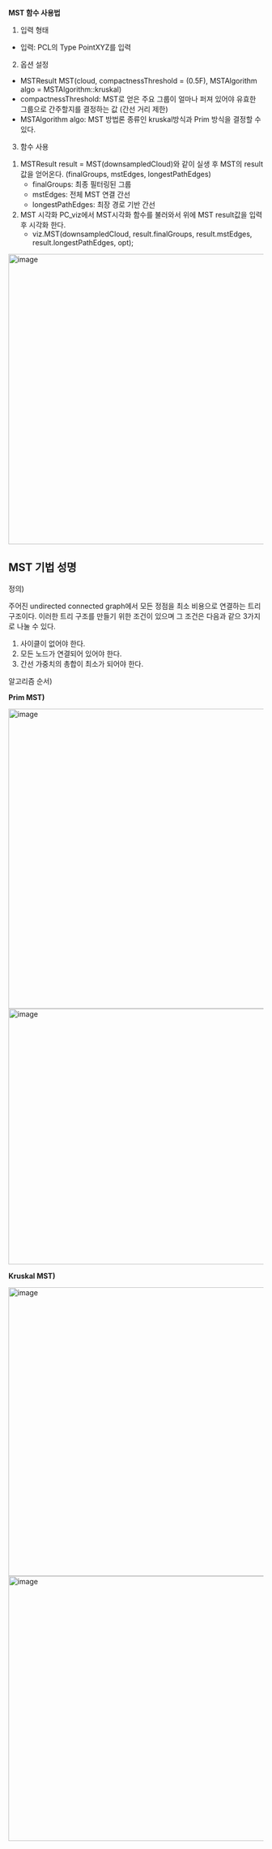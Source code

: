 **MST 함수 사용법**

1. 입력 형태
  - 입력: PCL의 Type PointXYZ를 입력

2. 옵션 설정
  - MSTResult MST(cloud, compactnessThreshold = (0.5F), MSTAlgorithm algo = MSTAlgorithm::kruskal)
  - compactnessThreshold: MST로 얻은 주요 그룹이 얼마나 퍼져 있어야 유효한 그룹으로 간주할지를 결정하는 값 (간선 거리 제한)
  - MSTAlgorithm algo: MST 방법론 종류인 kruskal방식과 Prim 방식을 결정할 수 있다. 

3. 함수 사용

  1) MSTResult result = MST(downsampledCloud)와 같이 실생 후 MST의 result 값을 얻어온다. (finalGroups, mstEdges, longestPathEdges)
     - finalGroups: 최종 필터링된 그룹
     - mstEdges: 전체 MST 연결 간선
     - longestPathEdges: 최장 경로 기반 간선
  2) MST 시각화
     PC_viz에서 MST시각화 함수를 불러와서 위에 MST result값을 입력 후 시각화 한다.
     - viz.MST(downsampledCloud, result.finalGroups, result.mstEdges, result.longestPathEdges, opt);

  <img width="962" height="572" alt="image" src="https://github.com/user-attachments/assets/7ef00dc6-a577-458d-962c-32cec9c54bb2" />

**MST 기법 성명**
  -
정의)

주어진 undirected connected graph에서 모든 정점을 최소 비용으로 연결하는 트리구조이다.
이러한 트리 구조를 만들기 위한 조건이 있으며 그 조건은 다음과 같으 3가지로 나눌 수 있다. 
1) 사이클이 없어야 한다. 
2) 모든 노드가 연결되어 있어야 한다. 
3) 간선 가중치의 총합이 최소가 되어야 한다. 

알고리즘 순서)

**Prim MST)**

<img width="1060" height="591" alt="image" src="https://github.com/user-attachments/assets/e665e253-fd92-4278-9ce9-1cecda79bfe6" />
<img width="1159" height="504" alt="image" src="https://github.com/user-attachments/assets/715b1232-fbcf-4221-a4f7-bfcddb067e9a" />

**Kruskal MST)** 

<img width="1141" height="569" alt="image" src="https://github.com/user-attachments/assets/456b8ddd-c285-4e20-97ca-3d527cd29723" />
<img width="1075" height="522" alt="image" src="https://github.com/user-attachments/assets/03df8921-f2e8-4b56-9adb-56d5ec96e1b5" />



